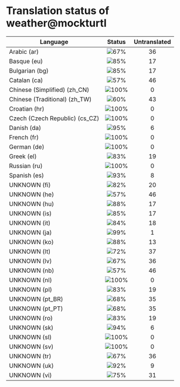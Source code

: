 # Translation status of weather@mockturtl

Language | Status | Untranslated
---------|:------:|:-----------:
Arabic (ar) | ![67%](http://progressed.io/bar/67) | 36
Basque (eu) | ![85%](http://progressed.io/bar/85) | 17
Bulgarian (bg) | ![85%](http://progressed.io/bar/85) | 17
Catalan (ca) | ![57%](http://progressed.io/bar/57) | 46
Chinese (Simplified) (zh_CN) | ![100%](http://progressed.io/bar/100) | 0
Chinese (Traditional) (zh_TW) | ![60%](http://progressed.io/bar/60) | 43
Croatian (hr) | ![100%](http://progressed.io/bar/100) | 0
Czech (Czech Republic) (cs_CZ) | ![100%](http://progressed.io/bar/100) | 0
Danish (da) | ![95%](http://progressed.io/bar/95) | 6
French (fr) | ![100%](http://progressed.io/bar/100) | 0
German (de) | ![100%](http://progressed.io/bar/100) | 0
Greek (el) | ![83%](http://progressed.io/bar/83) | 19
Russian (ru) | ![100%](http://progressed.io/bar/100) | 0
Spanish (es) | ![93%](http://progressed.io/bar/93) | 8
UNKNOWN (fi) | ![82%](http://progressed.io/bar/82) | 20
UNKNOWN (he) | ![57%](http://progressed.io/bar/57) | 46
UNKNOWN (hu) | ![88%](http://progressed.io/bar/88) | 17
UNKNOWN (is) | ![85%](http://progressed.io/bar/85) | 17
UNKNOWN (it) | ![84%](http://progressed.io/bar/84) | 18
UNKNOWN (ja) | ![99%](http://progressed.io/bar/99) | 1
UNKNOWN (ko) | ![88%](http://progressed.io/bar/88) | 13
UNKNOWN (lt) | ![72%](http://progressed.io/bar/72) | 37
UNKNOWN (lv) | ![67%](http://progressed.io/bar/67) | 36
UNKNOWN (nb) | ![57%](http://progressed.io/bar/57) | 46
UNKNOWN (nl) | ![100%](http://progressed.io/bar/100) | 0
UNKNOWN (pl) | ![83%](http://progressed.io/bar/83) | 19
UNKNOWN (pt_BR) | ![68%](http://progressed.io/bar/68) | 35
UNKNOWN (pt_PT) | ![68%](http://progressed.io/bar/68) | 35
UNKNOWN (ro) | ![83%](http://progressed.io/bar/83) | 19
UNKNOWN (sk) | ![94%](http://progressed.io/bar/94) | 6
UNKNOWN (sl) | ![100%](http://progressed.io/bar/100) | 0
UNKNOWN (sv) | ![100%](http://progressed.io/bar/100) | 0
UNKNOWN (tr) | ![67%](http://progressed.io/bar/67) | 36
UNKNOWN (uk) | ![92%](http://progressed.io/bar/92) | 9
UNKNOWN (vi) | ![75%](http://progressed.io/bar/75) | 31
